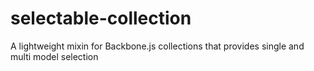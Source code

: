 # selectable-collection
A lightweight mixin for Backbone.js collections that provides single and multi model selection 
